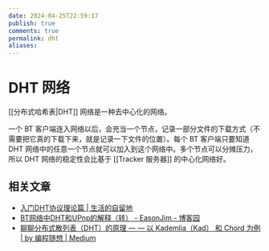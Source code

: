 ```yaml
---
date: 2024-04-25T22:59:17
publish: true
comments: true
permalink: dht
aliases:
---
```


# DHT 网络

[[分布式哈希表|DHT]] 网络是一种去中心化的网络。

一个 BT 客户端连入网络以后，会充当一个节点，记录一部分文件的下载方式（不需要把它真的下载下来，就是记录一下文件的位置）。每个 BT 客户端只要知道 DHT 网络中的任意一个节点就可以加入到这个网络中。多个节点可以分摊压力，所以 DHT 网络的稳定性会比基于 [[Tracker 服务器]] 的中心化网络好。

## 相关文章

- [入门DHT协议理论篇 | 生活的自留地](https://l1905.github.io/p2p/dht/2021/04/23/dht01/)
- [BT网络中DHT和UPnp的解释（转） - EasonJim - 博客园](https://www.cnblogs.com/EasonJim/p/6607869.html)
- [聊聊分布式散列表（DHT）的原理 — — 以 Kademlia（Kad） 和 Chord 为例 | by 编程随想 | Medium](https://program-think.medium.com/%E8%81%8A%E8%81%8A%E5%88%86%E5%B8%83%E5%BC%8F%E6%95%A3%E5%88%97%E8%A1%A8-dht-%E7%9A%84%E5%8E%9F%E7%90%86-%E4%BB%A5-kademlia-kad-%E5%92%8C-chord-%E4%B8%BA%E4%BE%8B-8e648d853288)
